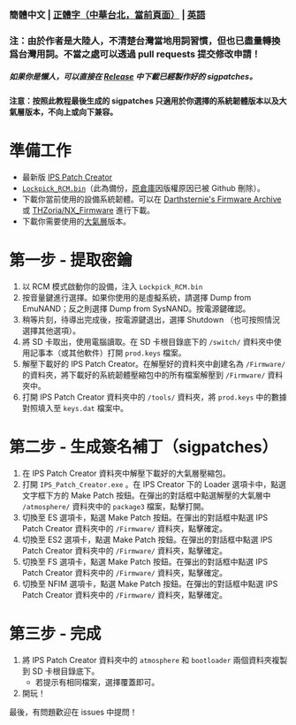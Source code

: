### 簡體中文 | [正體字（中華台北，當前頁面）](/README_TP.md) | [英語](/README_EN.md)
### 注：由於作者是大陸人，不清楚台灣當地用詞習慣，但也已盡量轉換爲台灣用詞。不當之處可以透過 pull requests 提交修改申請！
##### 如果你是懶人，可以直接在 [Release](https://github.com/feiyangjun-1/ns-sigpatches/releases/latest) 中下載已經製作好的 sigpatches。
#### 注意：按照此教程最後生成的 sigpatches 只適用於你選擇的系統韌體版本以及大氣層版本，不向上或向下兼容。
# 準備工作
* 最新版 [IPS Patch Creator](https://github.com/mrdude2478/IPS_Patch_Creator/releases/latest)
* [`Lockpick_RCM.bin`](https://codeberg.org/attachments/466940a5-9bcb-42db-a0de-1038b2a132ad)（此為備份，[原倉庫](https://github.com/shchmue/Lockpick_RCM)因版權原因已被 Github 刪除）。
* 下載你當前使用的設備系統韌體。可以在 [Darthsternie's Firmware Archive](https://darthsternie.net/switch-firmwares/) 或 [THZoria/NX_Firmware](https://github.com/THZoria/NX_Firmware/releases) 進行下載。
* 下載你需要使用的[大氣層](https://github.com/Atmosphere-NX/Atmosphere/releases)版本。
# 第一步 - 提取密鑰
1. 以 RCM 模式啟動你的設備，注入 `Lockpick_RCM.bin`
2. 按音量鍵進行選擇。如果你使用的是虛擬系統，請選擇 Dump from EmuNAND；反之則選擇 Dump from SysNAND。按電源鍵確認。
3. 稍等片刻，待導出完成後，按電源鍵退出，選擇 Shutdown （也可按照情況選擇其他選項）。
4. 將 SD 卡取出，使用電腦讀取。在 SD 卡根目錄底下的 `/switch/` 資料夾中使用記事本（或其他軟件）打開 `prod.keys` 檔案。
5. 解壓下載好的 IPS Patch Creator。在解壓好的資料夾中創建名為 `/Firmware/` 的資料夾，將下載好的系統韌體壓縮包中的所有檔案解壓到 `/Firmware/` 資料夾中。
6. 打開 IPS Patch Creator 資料夾中的 `/tools/` 資料夾，將 `prod.keys` 中的數據對照填入至 `keys.dat` 檔案中。
# 第二步 - 生成簽名補丁（sigpatches）
1. 在 IPS Patch Creator 資料夾中解壓下載好的大氣層壓縮包。
2. 打開 `IPS_Patch_Creator.exe` 。在 IPS Creator 下的 Loader 選項卡中，點選文字框下方的 Make Patch 按鈕。在彈出的對話框中點選解壓的大氣層中 `/atmosphere/` 資料夾中的 `package3` 檔案，點擊打開。
3. 切換至 ES 選項卡，點選 Make Patch 按鈕。在彈出的對話框中點選 IPS Patch Creator 資料夾中的 `/Firmware/` 資料夾，點擊確定。
4. 切換至 ES2 選項卡，點選 Make Patch 按鈕。在彈出的對話框中點選 IPS Patch Creator 資料夾中的 `/Firmware/` 資料夾，點擊確定。
5. 切換至 FS 選項卡，點選 Make Patch 按鈕。在彈出的對話框中點選 IPS Patch Creator 資料夾中的 `/Firmware/` 資料夾，點擊確定。
6. 切換至 NFIM 選項卡，點選 Make Patch 按鈕。在彈出的對話框中點選 IPS Patch Creator 資料夾中的 `/Firmware/` 資料夾，點擊確定。
# 第三步 - 完成
1. 將 IPS Patch Creator 資料夾中的 `atmosphere` 和 `bootloader` 兩個資料夾複製到 SD 卡根目錄底下。
   * 若提示有相同檔案，選擇覆蓋即可。
2. 開玩！

最後，有問題歡迎在 issues 中提問！
